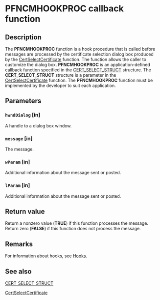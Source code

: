 # PFNCMHOOKPROC callback function

## Description

The **PFNCMHOOKPROC** function is a hook procedure that is called before messages are processed by the certificate selection dialog box produced by the [CertSelectCertificate](https://learn.microsoft.com/windows/desktop/api/cryptdlg/nf-cryptdlg-certselectcertificatea) function. The function allows the caller to customize the dialog box. **PFNCMHOOKPROC** is an application-defined callback function specified in the [CERT_SELECT_STRUCT](https://learn.microsoft.com/windows/win32/api/cryptdlg/ns-cryptdlg-cert_select_struct_a) structure. The **CERT_SELECT_STRUCT** structure is a parameter in the [CertSelectCertificate](https://learn.microsoft.com/windows/desktop/api/cryptdlg/nf-cryptdlg-certselectcertificatea) function. The **PFNCMHOOKPROC** function must be implemented by the developer to suit each application.

## Parameters

### `hwndDialog` [in]

A handle to a dialog box window.

### `message` [in]

The message.

### `wParam` [in]

Additional information about the message sent or posted.

### `lParam` [in]

 Additional information about the message sent or posted.

## Return value

Return a nonzero value (**TRUE**) if this function processes the message. Return zero (**FALSE**) if this function does not process the message.

## Remarks

For information about hooks, see [Hooks](https://learn.microsoft.com/windows/desktop/winmsg/hooks).

## See also

[CERT_SELECT_STRUCT](https://learn.microsoft.com/windows/win32/api/cryptdlg/ns-cryptdlg-cert_select_struct_a)

[CertSelectCertificate](https://learn.microsoft.com/windows/desktop/api/cryptdlg/nf-cryptdlg-certselectcertificatea)